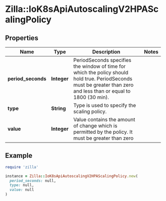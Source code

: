 # Zilla::IoK8sApiAutoscalingV2HPAScalingPolicy

## Properties

| Name | Type | Description | Notes |
| ---- | ---- | ----------- | ----- |
| **period_seconds** | **Integer** | PeriodSeconds specifies the window of time for which the policy should hold true. PeriodSeconds must be greater than zero and less than or equal to 1800 (30 min). |  |
| **type** | **String** | Type is used to specify the scaling policy. |  |
| **value** | **Integer** | Value contains the amount of change which is permitted by the policy. It must be greater than zero |  |

## Example

```ruby
require 'zilla'

instance = Zilla::IoK8sApiAutoscalingV2HPAScalingPolicy.new(
  period_seconds: null,
  type: null,
  value: null
)
```

